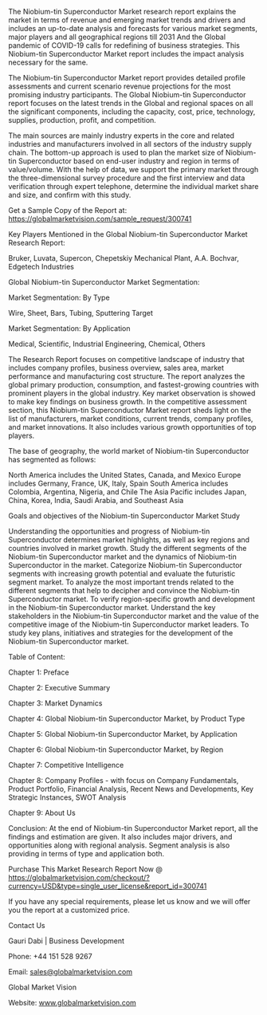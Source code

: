 The Niobium-tin Superconductor Market research report explains the market in terms of revenue and emerging market trends and drivers and includes an up-to-date analysis and forecasts for various market segments, major players and all geographical regions till 2031 And the Global pandemic of COVID-19 calls for redefining of business strategies. This Niobium-tin Superconductor Market report includes the impact analysis necessary for the same.

The Niobium-tin Superconductor Market report provides detailed profile assessments and current scenario revenue projections for the most promising industry participants. The Global Niobium-tin Superconductor report focuses on the latest trends in the Global and regional spaces on all the significant components, including the capacity, cost, price, technology, supplies, production, profit, and competition.

The main sources are mainly industry experts in the core and related industries and manufacturers involved in all sectors of the industry supply chain. The bottom-up approach is used to plan the market size of Niobium-tin Superconductor based on end-user industry and region in terms of value/volume. With the help of data, we support the primary market through the three-dimensional survey procedure and the first interview and data verification through expert telephone, determine the individual market share and size, and confirm with this study.

Get a Sample Copy of the Report at: https://globalmarketvision.com/sample_request/300741

Key Players Mentioned in the Global Niobium-tin Superconductor Market Research Report:

Bruker, Luvata, Supercon, Chepetskiy Mechanical Plant, A.A. Bochvar, Edgetech Industries

Global Niobium-tin Superconductor Market Segmentation:

Market Segmentation: By Type

Wire, Sheet, Bars, Tubing, Sputtering Target

Market Segmentation: By Application

Medical, Scientific, Industrial Engineering, Chemical, Others

The Research Report focuses on competitive landscape of industry that includes company profiles, business overview, sales area, market performance and manufacturing cost structure. The report analyzes the global primary production, consumption, and fastest-growing countries with prominent players in the global industry. Key market observation is showed to make key findings on business growth. In the competitive assessment section, this Niobium-tin Superconductor Market report sheds light on the list of manufacturers, market conditions, current trends, company profiles, and market innovations. It also includes various growth opportunities of top players.

The base of geography, the world market of Niobium-tin Superconductor has segmented as follows:

North America includes the United States, Canada, and Mexico
Europe includes Germany, France, UK, Italy, Spain
South America includes Colombia, Argentina, Nigeria, and Chile
The Asia Pacific includes Japan, China, Korea, India, Saudi Arabia, and Southeast Asia

Goals and objectives of the Niobium-tin Superconductor Market Study

Understanding the opportunities and progress of Niobium-tin Superconductor determines market highlights, as well as key regions and countries involved in market growth.
Study the different segments of the Niobium-tin Superconductor market and the dynamics of Niobium-tin Superconductor in the market.
Categorize Niobium-tin Superconductor segments with increasing growth potential and evaluate the futuristic segment market.
To analyze the most important trends related to the different segments that help to decipher and convince the Niobium-tin Superconductor market.
To verify region-specific growth and development in the Niobium-tin Superconductor market.
Understand the key stakeholders in the Niobium-tin Superconductor market and the value of the competitive image of the Niobium-tin Superconductor market leaders.
To study key plans, initiatives and strategies for the development of the Niobium-tin Superconductor market.

Table of Content:

Chapter 1: Preface

Chapter 2: Executive Summary

Chapter 3: Market Dynamics

Chapter 4: Global Niobium-tin Superconductor Market, by Product Type

Chapter 5: Global Niobium-tin Superconductor Market, by Application

Chapter 6: Global Niobium-tin Superconductor Market, by Region

Chapter 7: Competitive Intelligence

Chapter 8: Company Profiles - with focus on Company Fundamentals, Product Portfolio, Financial Analysis, Recent News and Developments, Key Strategic Instances, SWOT Analysis

Chapter 9: About Us

Conclusion: At the end of Niobium-tin Superconductor Market report, all the findings and estimation are given. It also includes major drivers, and opportunities along with regional analysis. Segment analysis is also providing in terms of type and application both.

Purchase This Market Research Report Now @ https://globalmarketvision.com/checkout/?currency=USD&type=single_user_license&report_id=300741


If you have any special requirements, please let us know and we will offer you the report at a customized price.

Contact Us

Gauri Dabi | Business Development

Phone: +44 151 528 9267

Email: sales@globalmarketvision.com

Global Market Vision

Website: www.globalmarketvision.com
